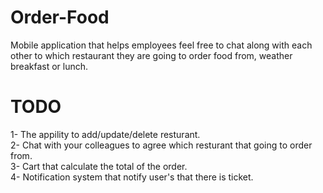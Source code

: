 # Order-Food
Mobile application that helps employees feel free to chat along with each other to which restaurant they are going to order food from, weather breakfast or lunch.
# TODO
1- The appility to add/update/delete resturant.  
2- Chat with your colleagues to agree which resturant that going to order from.  
3- Cart that calculate the total of the order.  
4- Notification system that notify user's that there is ticket.  
